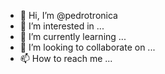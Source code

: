 - 👋 Hi, I’m @pedrotronica
- 👀 I’m interested in ...
- 🌱 I’m currently learning ...
- 💞️ I’m looking to collaborate on ...
- 📫 How to reach me ...

<!---
pedrotronica/pedrotronica is a ✨ special ✨ repository because its `README.md` (this file) appears on your GitHub profile.
You can click the Preview link to take a look at your changes.
--->
